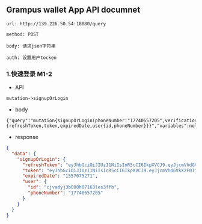 ## Grampus wallet App API documnet

`url: http://139.226.50.54:18080/query`

`method: POST`

`body: 请求json字符串`

`auth: 设置用户tocken`

### 1.快速登录 M1-2
- API
```text
mutation->signupOrLogin
```
- body
```text
{"query":"mutation{signupOrLogin(phoneNumber:"17740657205",verificationCode:"1234") {refreshToken,token,expiredDate,user{id,phoneNumber}}}","variables":null}
```
- response
```json
{
  "data": {
    "signupOrLogin": {
      "refreshToken": "eyJhbGciOiJIUzI1NiIsInR5cCI6IkpXVCJ9.eyJjcmVhdGVkX2F0IjoiMjAxOS0wNS0wNVQwMzozNzo1OC4wNTVaIiwiZXhwIjoxNTU3ODM1MjcxLCJpZCI6IlkycDJZV1I1YWpOaU1EQXdhREEzTVRZemJHVnpNMlptWWc9PSIsImlzcyI6ImdyYW1wdXMtYXNzZXRzLWJhY2tlbmQiLCJvbmx5X3JlZnJlc2giOiJ0cnVlIn0.Kce6NQgGj9LXun0U_xLpSfCB_Gs0x94OQlTAPOqluVg",
      "token": "eyJhbGciOiJIUzI1NiIsInR5cCI6IkpXVCJ9.eyJjcmVhdGVkX2F0IjoiMjAxOS0wNS0wNVQwMzozNzo1OC4wNTVaIiwiZXhwIjoxNTU3MDc1MjcxLCJpZCI6IlkycDJZV1I1YWpOaU1EQXdhREEzTVRZemJHVnpNMlptWWc9PSIsImlzcyI6ImdyYW1wdXMtYXNzZXRzLWJhY2tlbmQifQ.T6DRNCKBOFybzQc2_Kn6ZZXb-UMPXZThHQqt08aAlOs",
      "expiredDate": "1557075271",
      "user": {
        "id": "cjvadyj3b000h07163les3ffb",
        "phoneNumber": "17740657205"
      }
    }
  }
}
```
